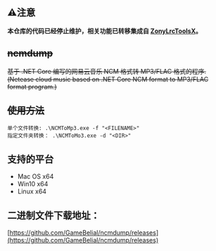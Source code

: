 ## ⚠注意
**本仓库的代码已经停止维护，相关功能已转移集成自 [ZonyLrcToolsX](https://github.com/real-zony/ZonyLrcToolsX)。**

## ~~ncmdump~~
~~基于 .NET Core 编写的网易云音乐 NCM 格式转 MP3/FLAC 格式的程序.(Netease cloud music based on .NET Core NCM format to MP3/FLAC format program.)~~

## ~~使用方法~~
```
单个文件转换: .\NCMToMp3.exe -f "<FILENAME>"  
指定文件夹转换： .\NCMToMo3.exe -d "<DIR>"
```

## 支持的平台
- Mac OS x64
- Win10 x64
- Linux x64

## 二进制文件下载地址：  
[https://github.com/GameBelial/ncmdump/releases](https://github.com/GameBelial/ncmdump/releases)
